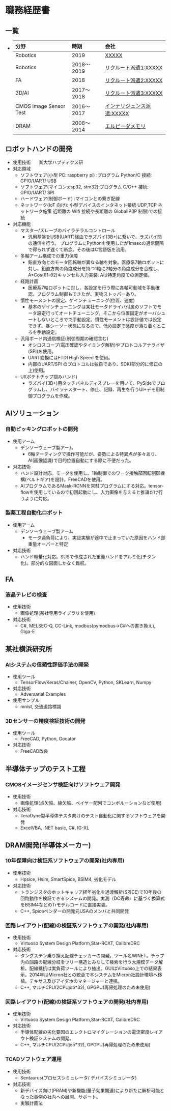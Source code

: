 # 職務経歴書
## 一覧
-  |分野      |時期      |会社      |
   |:---------|:---------|:---------|
   |Robotics  |2019      |[XXXXX](#アンカー2)  |
   |Robotics  |2018〜2019|[リクルート派遣1:XXXXX](#アンカー1)|
   |FA        |2018      |[リクルート派遣2:XXXXX](#アンカー3)|
   |3D/AI     |2017〜2018|[リクルート派遣3:XXXXX](#アンカー4)|
   |CMOS Image Sensor Test     |2016〜2017|[インテリジェンス派遣:XXXXX](#アンカー5)|
   |DRAM      |2008〜2014      |[エルピーダメモリ](#アンカー6)  | 

<div id="アンカー1"></a>

## ロボットハンドの開発
- 使用技術
&ensp; &ensp; 某大学ハプティクス研
- 対応領域
  - ソフトウェア(小型 PC: raspberry pi) :プログラム Python/C 接続: GPIO/UART/ USB
  - ソフトウェア(マイコン:esp32, stm32):プログラム C/C++ 接続: GPIO/UART/ SPI
  - ハードウェア(制御ボード) :マイコンとの繋ぎ配線
  - ネットワーク(IoT 向け): 小型デバイスのインタネット接続 UDP,TCP ネットワーク施策
    近距離の Wifi 接続や長距離の GlobalIP(IP 制限)での接続
- 対応機能
  - マスター/スレーブのバイラテラルコントロール
    - 汎用基盤をUSB(UART)経由でラズパイ(3B+)に繋いで、ラズパイ間の通信を行う。
      プログラムにPythonを使用したが1msecの通信間隔で得られず遅くて断念。その後はC言語版を流用。
  - 多軸アーム構成での重力保障
    - 鉛直方向とのモータ回転軸が異なる軸を対象。医療系7軸ロボットに対し、鉛直方向の角度成分を持つ1軸に2軸分の角度成分を合成し、A*Cos(θ1-θ2)キャンセル入力実装: Aは特定角度での測定値。
  - 経路計画
    - 医療系7軸ロボットに対し、各設定を行う際に各軸可動域を手動確認。プログラム制御もできたが、実物ストッパーあり。
  - 慣性モーメントの設定、ゲインチューニング(位置、速度)
    - 基本のゲインチューニングは某社モータドライバ付属のソフトでモータ設定行ってオートチューニング。そこから位置固定がオーバシュートしないところでで手動設定。慣性モーメントは設計値では設定できず、暴シーソー状態になるので、低め設定で感度が落ち着くところを手動設定。
  - 汎用ボード内通信検証(制御周期の確認含む) 
    - オシロスコープ(電圧確認やタイミング解析)やプロトコルアナライザ(SPI)を使用。
    - UART変換にはFTDI High Speed を使用。
    - 内部のUART/SPI のプロトコルは独自であり、SDK(部分的に修正の上)使用。
  - UI(ポテトチップ掴みハンド)
    -  ラズパイ(3B+)用タッチパネルディスプレーを用いて、PySideでプログラムし、バイラテスタート、停止、記録、再生を行うUI+デモ用制御プログラムを作成。 

 <div id="アンカー2"></a>   

## AIソリューション
### 自動ピッキングロボットの開発
- 使用アーム
  - デンソーウェーブ製アーム
    -  6軸テーティングで操作可能だが、姿勢による特異点が多々あり、AI(画像認識)で目的位置自動にする際に不便だった。
- 対応技術
  - ハンド設計対応。モータを使用し、1軸制御でのワーク接触部回転制御機構(ベルトギア)を設計。FreeCADを使用。
  - AIプログラムであるMask-RCNNを常駐プログラムにする対応。tensor-flowを使用しているので初回起動にし、入力画像を与えると推論だけ行うように対応。
### 製薬工程自動化ロボット
- 使用アーム
  - デンソーウェーブ製アーム
    - モータ過負荷により、実証実験が途中で止まっていた原因をハンド部重量オーバーと特定
- 対応技術
  - ハンド軽量化対応。SUSで作成された重量ハンドをアルミ化(チタン化)。部分的な図面しかなく難航。

 <div id="アンカー3"></a>   

## FA
### 液晶テレビの検査
- 使用技術
  - 画像処理(某社専用ライブラリを使用)
- 対応技術
  - C#, MELSEC-Q, CC-Link, modbus(pymodbus→C#への書き換え), Giga-E

 <div id="アンカー4"></a>   

## 某社横浜研究所 
### AIシステムの信頼性評価手法の開発
- 使用ツール
  - TensorFlow/Keras/Chainer, OpenCV, Python, SKLearn, Numpy
- 対応技術
  - Adversarial Examples 
- 使用サンプル
  - mnist, 交通道路標識
### 3Dセンサーの精度検証技術の開発
- 使用ツール
  - FreeCAD, Python, Gocator
- 対応技術
  - FreeCAD改良

 <div id="アンカー5"></a>   

## 半導体チップのテスト工程
### CMOSイメージセンサ検証向けソフトウェア開発
- 使用技術
  - 画像処理(点欠陥、線欠陥、ベイヤー配列でコンボルーションなど使用)
- 対応技術
  - TeraDyne製半導体テスタ向けのテスト自動化に関するソフトウェアを開発
  - ExcelVBA, .NET basic, C#, IG-XL 

 <div id="アンカー6"></a>   

## DRAM開発(半導体メーカー)
### 10年保障向け検証系ソフトウェアの開発(社内専用)
- 使用技術
  - Hpsice, Hsim, SmartSpice, BSIM4, 劣化モデル
- 対応技術
  - トランジスタのホットキャリア経年劣化を過渡解析(SPICE)で10年後の回路動作を検証できるシステムの開発。実測（DC寿命）に基づく換算式をBSIM4などのTrモデルコードに直接実装。
  - C++, Spiceベンダーの開発元USAのメンバと共同開発

### 回路レイアウト(配線)の検証系ソフトウェアの開発(社内専用)
- 使用技術
  - Virtuoso System Design Platform,Star-RCXT, CalibreDRC
- 対応技術
  - タングステン乗り換え配線チェッカーの開発。ツール名WINET。チップ内の回路の配線分岐をツリー構造とみなして検索を行う大規模データ解析。配線抵抗は実負荷ツールにより抽出。GUIはVirtuoso上での結果表示。2014年はMicron社との統合で本システムをMicron社設計環境へ移植。テキサス及びアイダホのマネージャーと連携。　
  - C++, マルチCPU(2CPUjob*32), GPGPU(再帰処理のため未使用)

### 回路レイアウト(配線)の検証系ソフトウェアの開発(社内専用)
- 使用技術
  - Virtuoso System Design Platform,Star-RCXT, CalibreDRC
- 対応技術
  - 半導体配線の劣化要因のエレクトロマイグレーションの電流密度レイアウト検証システムの開発。　
  - C++, マルチCPU(2CPUjob*32), GPGPU(再帰処理のため未使用)

### TCADソフトウェア運用
- 使用技術
  - Sentaurus(プロセスシミュレータ/ デバイスシミュレータ)
- 対応技術
  - 新デバイス向け(PRAM)や新機能(量子効果関連)により新たに解析可能となった事例の社内への展開、サポート。
  - 実験計画法
